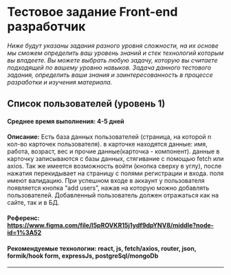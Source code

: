 # Тестовое задание Front-end разработчик
*Ниже будут указаны задания разного уровня сложности, на их основе мы сможем определить ваш уровень знаний и стек технологий которым вы владеете. Вы можете выбрать любую задачу, которую вы считаете подходящей по вашему уровню навыков. Задача данного тестового задания, определить ваши знания и заинтересованность в процессе разработки и изучения материала.*

## Список пользователей (уровень 1)
#### **Среднее время выполнения:** 4-5 дней
**Описание:** Есть база данных пользователей (страница, на которой n кол-во карточек пользователя). в карточке находятся данные: имя, работа, возраст, вес и прочие данные(карточка - компонент). данные в карточку записываются с базы данных, стягивание с помощью fetch или axios. Так же имеется возможность войти (кнопка сверху в углу), после нажатия перекидывает на страницу с полями регистрации и входа. поля имеют валидацию. При успешном входе в аккаунт у  пользователя появляется кнопка  “add users”, нажав на которую можно добавлять пользователей. Добавленный пользователь должен отражаться как на сайте, так и в БД. 


#### **Референс:** https://www.figma.com/file/l5pROVKR15j1ydf9dpYNV8/middle?node-id=1%3A52
#### **Рекомендуемые технологии:** react, js, fetch/axios, router, json, formik/hook form, expressJs, postgreSql/mongoDb

___
